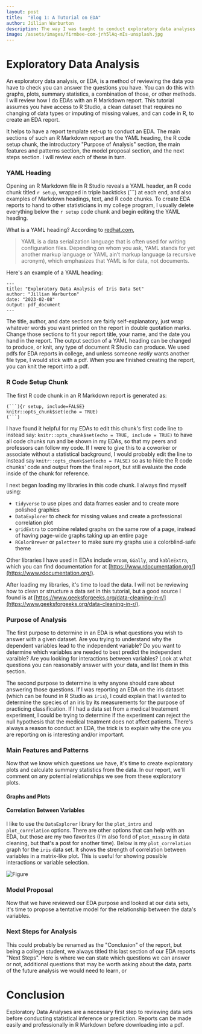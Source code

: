 ```yaml
---
layout: post
title:  "Blog 1: A Tutorial on EDA"
author: Jillian Warburton
description: The way I was taught to conduct exploratory data analyses
image: /assets/images/firmbee-com-jrh5lAq-mIs-unsplash.jpg  
---
```


# Exploratory Data Analysis
An exploratory data analysis, or EDA, is a method of reviewing the data you have to check you can answer the questions you have. You can do this with graphs, plots, summary statistics, a combination of those, or other methods. I will review how I do EDAs with an R Markdown report. This tutorial assumes you have access to R Studio, a clean dataset that requires no changing of data types or imputing of missing values, and can code in R, to create an EDA report.  

It helps to have a report template set-up to conduct an EDA. The main sections of such an R Markdown report are the YAML heading, the R code setup chunk, the introductory "Purpose of Analysis" section, the main features and patterns section, the model proposal section, and the next steps section. I will review each of these in turn. 

### YAML Heading
Opening an R Markdown file in R Studio reveals a YAML header, an R code chunk titled `r setup`, wrapped in triple backticks (\`\`\`) at each end, and also examples of Markdown headings, text, and R code chunks. To create EDA reports to hand to other statisticians in my college program, I usually delete everything below the `r setup` code chunk and begin editing the YAML heading.

What is a YAML heading? According to [redhat.com](https://www.redhat.com/en/topics/automation/what-is-yaml),  
>YAML is a data serialization language that is often used for writing configuration files. Depending on whom you ask, YAML stands for yet another markup language or YAML ain’t markup language (a recursive acronym), which emphasizes that YAML is for data, not documents.   

Here's an example of a YAML heading:
```
---
title: "Exploratory Data Analysis of Iris Data Set"
author: "Jillian Warburton"
date: "2023-02-08"
output: pdf_document
---
```   
The title, author, and date sections are fairly self-explanatory, just wrap whatever words you want printed on the report in double quotation marks. Change those sections to fit your report title, your name, and the date you hand in the report. The output section of a YAML heading can be changed to produce, or knit, any type of document R Studio can produce. We used pdfs for EDA reports in college, and unless someone *really* wants another file type, I would stick with a pdf. When you are finished creating the report, you can knit the report into a pdf.

### R Code Setup Chunk
The first R code chunk in an R Markdown report is generated as:  
```
(```){r setup, include=FALSE}
knitr::opts_chunk$set(echo = TRUE)
(```)
```   
I have found it helpful for my EDAs to edit this chunk's first code line to instead say: `knitr::opts_chunk$set(echo = TRUE, include = TRUE)` to have all code chunks run and be shown in my EDAs, so that my peers and professors can follow my code. If I were to give this to a coworker or associate without a statistical background, I would probably edit the line to instead say `knitr::opts_chunk$set(echo = FALSE)` so as to hide the R code chunks' code and output from the final report, but still evaluate the code inside of the chunk for reference.  

I next began loading my libraries in this code chunk. I always find myself using:  
* `tidyverse` to use pipes and data frames easier and to create more polished graphics  
* `DataExplorer` to check for missing values and create a professional correlation plot  
* `gridExtra` to combine related graphs on the same row of a page, instead of having page-wide graphs taking up an entire page  
* `RColorBrewer` or `paletteer` to make sure my graphs use a colorblind-safe theme  

Other libraries I have used in EDAs include `vroom`, `GGally`, and `kableExtra`, which you can find documentation for at [https://www.rdocumentation.org/](https://www.rdocumentation.org/).  

After loading my libraries, it's time to load the data. I will not be reviewing how to clean or structure a data set in this tutorial, but a good source I found is at [https://www.geeksforgeeks.org/data-cleaning-in-r/](https://www.geeksforgeeks.org/data-cleaning-in-r/).  

### Purpose of Analysis
The first purpose to determine in an EDA is what questions you wish to answer with a given dataset. Are you trying to understand why the dependent variables lead to the independent variable? Do you want to determine which variables are needed to best predict the independent varaible? Are you looking for interactions between variables? Look at what questions you can reasonably answer with your data, and list them in this section.  

The second purpose to determine is why anyone should care about answering those questions. If I was reporting an EDA on the iris dataset (which can be found in R Studio as `iris`), I could explain that I wanted to determine the species of an iris by its measurements for the purpose of practicing classification. If I had a data set from a medical treatement experiment, I could be trying to determine if the experiment can reject the null hypothesis that the medical treatment does not affect patients. There's always a reason to conduct an EDA, the trick is to explain why the one you are reporting on is interesting and/or important.

### Main Features and Patterns
Now that we know which questions we have, it's time to create exploratory plots and calculate summary statistics from the data. In our report, we'll comment on any potential relationships we see from these exploratory plots.

#### Graphs and Plots


#### Correlation Between Variables
I like to use the `DataExplorer` library for the `plot_intro` and `plot_correlation` options. There are other options that can help with an EDA, but those are my two favorites (I'm also fond of `plot_missing` in data cleaning, but that's a post for another time). Below is my `plot_correlation` graph for the `iris` data set. It shows the strength of correlation between variables in a matrix-like plot. This is useful for showing possible interactions or variable selection.

![Figure](https://raw.githubusercontent.com/JillianWarburton/my386blog/main/assets/images/my_iris_correlation.jpg)

### Model Proposal
Now that we have reviewed our EDA purpose and looked at our data sets, it's time to propose a tentative model for the relationship between the data's variables.

### Next Steps for Analysis
This could probably be renamed as the "Conclusion" of the report, but being a college student, we always titled this last section of our EDA reports "Next Steps". Here is where we can state which questions we can answer or not, additional questions that may be worth asking about the data, parts of the future analysis we would need to learn, or 

# Conclusion
Exploratory Data Analyses are a necessary first step to reviewing data sets before conducting statistical inference or prediction. Reports can be made easily and professionally in R Markdown before downloading into a pdf. 
